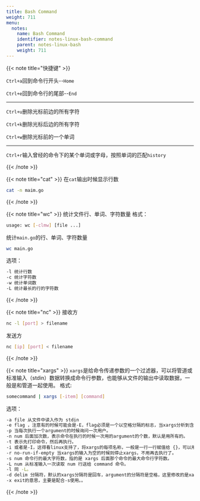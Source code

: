 ```yaml
---
title: Bash Command
weight: 711
menu:
  notes:
    name: Bash Command
    identifier: notes-linux-bash-command
    parent: notes-linux-bash
    weight: 711
---
```


<!-- Basic Command -->


{{< note title="快捷键" >}}

`Ctrl+a`回到命令行开头--`Home`

`Ctrl+e`回到命令行的尾部--`End`

---

`Ctrl+u`删除光标前边的所有字符

`Ctrl+k`删除光标后边的所有字符

`Ctrl+w`删除光标前的一个单词

---
`Ctrl+r`输入曾经的命令下的某个单词或字母，按照单词的匹配`history`

{{< /note >}}


{{< note title="cat" >}}
在`cat`输出时候显示行数
```bash
cat -n maim.go
```
{{< /note >}}


{{< note title="wc" >}}
统计文件行、单词、字符数量
格式：
```bash
usage: wc [-clmw] [file ...]
```
统计`main.go`的行、单词、字符数量
```bash
wc main.go
```
选项：
```bash
-l 统计行数
-c 统计字符数
-w 统计单词数
-L 统计最长的行的字符数
```
{{< /note >}}


{{< note title="nc" >}}
接收方
```bash
nc -l [port] > filename
```
发送方
```bash
nc [ip] [port] < filename
```
{{< /note >}}


{{< note title="xargs" >}}
`xargs`是给命令传递参数的一个过滤器，可以将管道或标准输入（stdin）数据转换成命令行参数，也能够从文件的输出中读取数据，一般是和管道一起使用。
格式:
```bash
somecommand | xargs [-item] [command]
```
选项：
```bash
-a file 从文件中读入作为 stdin
-e flag ，注意有的时候可能会是-E，flag必须是一个以空格分隔的标志，当xargs分析到含有flag这个标志的时候就停止。
-p 当每次执行一个argument的时候询问一次用户。
-n num 后面加次数，表示命令在执行的时候一次用的argument的个数，默认是用所有的。
-t 表示先打印命令，然后再执行。
-i 或者是-I，这得看linux支持了，将xargs的每项名称，一般是一行一行赋值给 {}，可以用 {} 代替。
-r no-run-if-empty 当xargs的输入为空的时候则停止xargs，不用再去执行了。
-s num 命令行的最大字符数，指的是 xargs 后面那个命令的最大命令行字符数。
-L num 从标准输入一次读取 num 行送给 command 命令。
-l 同 -L。
-d delim 分隔符，默认的xargs分隔符是回车，argument的分隔符是空格，这里修改的是xargs的分隔符。
-x exit的意思，主要是配合-s使用。。
```
{{< /note >}}

